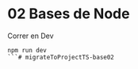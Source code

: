 # 02 Bases de Node


Correr en Dev
```
npm run dev
```#   m i g r a t e T o P r o j e c t T S - b a s e 0 2  
 